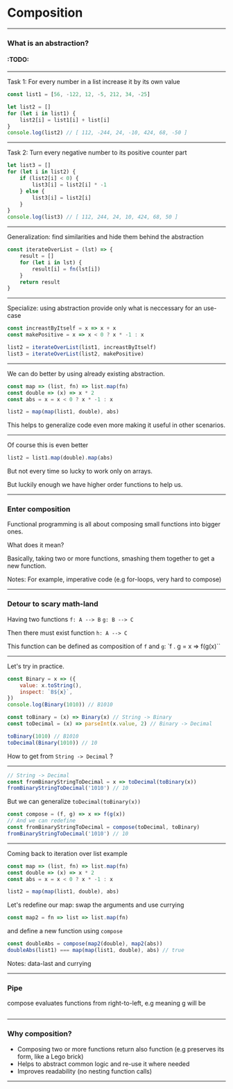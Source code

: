 
# Composition
---
### What is an abstraction?

#### :TODO:
---
Task 1: For every number in a list increase it by its own value
```javascript
const list1 = [56, -122, 12, -5, 212, 34, -25]

let list2 = []
for (let i in list1) {
	list2[i] = list1[i] + list[i]
}
console.log(list2) // [ 112, -244, 24, -10, 424, 68, -50 ]
```
___
Task 2: Turn every negative number to its positive counter part

```javascript
let list3 = []
for (let i in list2) {
	if (list2[i] < 0) {
		list3[i] = list2[i] * -1
	} else {
		list3[i] = list2[i]
	}
}
console.log(list3) // [ 112, 244, 24, 10, 424, 68, 50 ]
```
---
Generalization: find similarities and hide them behind the abstraction

```javascript
const iterateOverList = (lst) => {
	result = []
	for (let i in lst) {
		result[i] = fn(lst[i])
	}
	return result
}
```
___
Specialize: using abstraction provide only what is neccessary for an use-case

```javascript
const increastByItself = x => x + x
const makePositive = x => x < 0 ? x * -1 : x

list2 = iterateOverList(list1, increastByItself)
list3 = iterateOverList(list2, makePositive)
```
---
We can do better by using already existing abstraction.

```javascript
const map => (list, fn) => list.map(fn)
const double => (x) => x * 2
const abs = x = x < 0 ? x * -1 : x

list2 = map(map(list1, double), abs)
```
This helps to generalize code even more making it useful in other scenarios.

---
Of course this is even better
```javascript
list2 = list1.map(double).map(abs)
```
But not every time so lucky to work only on arrays.

But luckily enough we have higher order functions to help us.
___
### Enter composition

Functional programming is all about composing small functions into bigger ones.

What does it mean?

Basically, taking two or more functions, smashing them together to get a new function.

Notes: For example, imperative code (e.g for-loops, very hard to compose)

---
### Detour to scary math-land

Having two functions
`f: A --> B`
`g: B --> C`

Then there must exist function `h: A --> C`

This function can be defined as composition of `f` and `g`:
`f . g = x => f(g(x)``

---
Let's try in practice.

```javascript
const Binary = x => ({
	value: x.toString(),
	inspect: `B${x}`,
}) 
console.log(Binary(1010)) // B1010

const toBinary = (x) => Binary(x) // String -> Binary
const toDecimal = (x) => parseInt(x.value, 2) // Binary -> Decimal

toBinary(1010) // B1010
toDecimal(Binary(1010)) // 10
```
How to get from `String -> Decimal` ?

---
```javascript
// String -> Decimal
const fromBinaryStringToDecimal = x => toDecimal(toBinary(x))
fromBinaryStringToDecimal('1010') // 10
```
But we can generalize `toDecimal(toBinary(x))`

```javascript
const compose = (f, g) => x => f(g(x))
// And we can redefine
const fromBinaryStringToDecimal = compose(toDecimal, toBinary)
fromBinaryStringToDecimal('1010') // 10
```
 ---
 Coming back to iteration over list example
```javascript
const map => (list, fn) => list.map(fn)
const double => (x) => x * 2
const abs = x = x < 0 ? x * -1 : x

list2 = map(map(list1, double), abs)
```
Let's redefine our map: swap the arguments and use currying
```javascript
const map2 = fn => list => list.map(fn)
```
and define a new function using `compose`
```javascript
const doubleAbs = compose(map2(double), map2(abs))
doubleAbs(list1) === map(map(list1, double), abs) // true
```
Notes: data-last and currying

---
### Pipe
compose evaluates functions from right-to-left, e.g meaning g will be 
```javascript

```

---
### Why composition?
* Composing two or more functions return also function (e.g preserves its form, like a Lego brick)
* Helps to abstract common logic and re-use it where needed
* Improves readability (no nesting function calls)
---
<!--stackedit_data:
eyJoaXN0b3J5IjpbLTExNDA5MTIxMzIsMTkyNTI4NDQ0NiwyMD
g3NzA2MTUsMTQxOTIzNzEyOSwxNDA2NDEwNDc3LDE2Nzk5MTkx
ODgsMTYyMjQ5NDk3Myw4MjE0MDc3NTYsOTMzOTEzOTExLC0xNz
c2ODMwODA1LC0yMDczMjI2OTc2LDk4MDI4MDg3NCwtMjI1ODYz
Mzc1LDIwNDg4OTgyMTUsMTgyMjY2MDgzNSwtOTUwNDEyOTk3LC
0xNjAyNzE5MzgsODY5NjQwMzEwLC05MjA4OTcwMCwtMTA4MjAy
OTAwMV19
-->